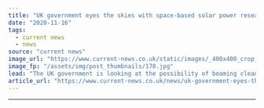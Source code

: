```yaml
---
title: "UK government eyes the skies with space-based solar power research"
date: "2020-11-16"
tags: 
  - current news
  - news
source: "current news"
image_url: "https://www.current-news.co.uk/static/images/_400x400_crop_center-center/solar-power-satellite-delivering-power-to-the-uk-daytime-credit-Frazer-Nash-Consultancy-2.jpg"
image_fp: "/assets/img/post_thumbnails/178.jpg"
lead: "​The UK government is looking at the possibility of beaming clean, solar power down from space as it looks to develop further resilient, safe and sustainable energy sources."
article_url: "https://www.current-news.co.uk/news/uk-government-eyes-the-skies-with-space-based-solar-power-research?utm_source=rss-feeds&utm_medium=rss&utm_campaign=rss"
---
```


---
